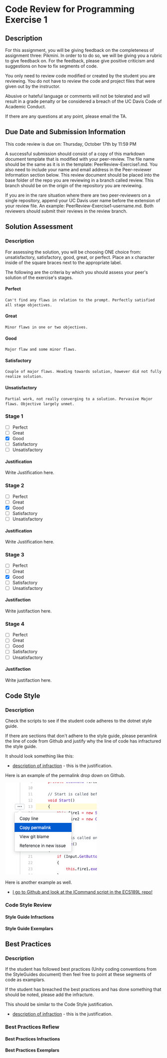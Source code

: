 # Code Review for Programming Exercise 1 #
## Description ##

For this assignment, you will be giving feedback on the completeness of assignment three: Pikmini. In order to to do so, we will be giving you a rubric to give feedback on. For the feedback, please give positive criticism and suggestions on how to fix segments of code.

You only need to review code modified or created by the student you are reviewing. You do not have to review the code and project files that were given out by the instructor.

Abusive or hateful language or comments will not be tolerated and will result in a grade penalty or be considered a breach of the UC Davis Code of Academic Conduct.

If there are any questions at any point, please email the TA.

## Due Date and Submission Information ##
This code review is due on:
Thursday, October 17th by 11:59 PM

A successful submission should consist of a copy of this markdown document template that is modified with your peer-review. The file name should be the same as it is in the template: PeerReview-Exercise1.md. You also need to include your name and email address in the Peer-reviewer Information section below. This review document should be placed into the base folder of the repo you are reviewing in a branch called review. This branch should be on the origin of the repository you are reviewing.

If you are in the rare situation where there are two peer-reviewers on a single repository, append your UC Davis user name before the extension of your review file. An example: PeerReview-Exercise1-username.md. Both reviewers should submit their reviews in the review branch.  

## Solution Assessment ##

### Description ###

For assessing the solution, you will be choosing ONE choice from: unsatisfactory, satisfactory, good, great, or perfect. Place an x character inside of the square braces next to the appropriate label.

The following are the criteria by which you should assess your peer's solution of the exercise's stages.

#### Perfect #### 
    Can't find any flaws in relation to the prompt. Perfectly satisfied all stage objectives.

#### Great ####
    Minor flaws in one or two objectives. 

#### Good #####
    Major flaw and some minor flaws.

#### Satisfactory ####
    Couple of major flaws. Heading towards solution, however did not fully realize solution.

#### Unsatisfactory ####
    Partial work, not really converging to a solution. Pervasive Major flaws. Objective largely unmet.


### Stage 1 ###

- [ ] Perfect
- [ ] Great
- [x] Good
- [ ] Satisfactory
- [ ] Unsatisfactory

#### Justification ##### 
Write Justification here.

### Stage 2 ###

- [ ] Perfect
- [ ] Great
- [x] Good
- [ ] Satisfactory
- [ ] Unsatisfactory

#### Justification ##### 
Write Justification here.

### Stage 3 ###

- [ ] Perfect
- [ ] Great
- [x] Good
- [ ] Satisfactory
- [ ] Unsatisfactory

#### Justifaction ##### 
Write justifaction here.

### Stage 4 ###

- [ ] Perfect
- [ ] Great
- [ ] Good
- [ ] Satisfactory
- [ ] Unsatisfactory

#### Justifaction ##### 
Write justifaction here.

## Code Style ##

### Description ###
Check the scripts to see if the student code adheres to the dotnet style guide.

If there are sections that don't adhere to the style guide, please peramlink the line of code from Github and justify why the line of code has infractured the style guide.

It should look something like this:

* [description of infraction](https://github.com/dr-jam/ECS189L) - this is the justification.

Here is an example of the permalink drop down on Github.

![Permalink option](../images/permalink_example.png)

Here is another example as well.

* [I go to Github and look at the ICommand script in the ECS189L repo!](https://github.com/dr-jam/ECS189L/blob/1618376092e85ffd63d3af9d9dcc1f2078df2170/Projects/CommandPatternExample/Assets/Scripts/ICommand.cs#L5)

### Code Style Review ###

#### Style Guide Infractions ####

#### Style Guide Exemplars ####

## Best Practices ##

### Description ###

If the student has followed best practices (Unity coding conventions from the StyleGuides document) then feel free to point at these segments of code as examplars. 

If the student has breached the best practices and has done something that should be noted, please add the infracture.

This should be similar to the Code Style justification.

* [description of infraction](https://github.com/dr-jam/ECS189L) - this is the justification.

### Best Practices Refiew ###

#### Best Practices Infractions ####

#### Best Practices Exemplars ####
